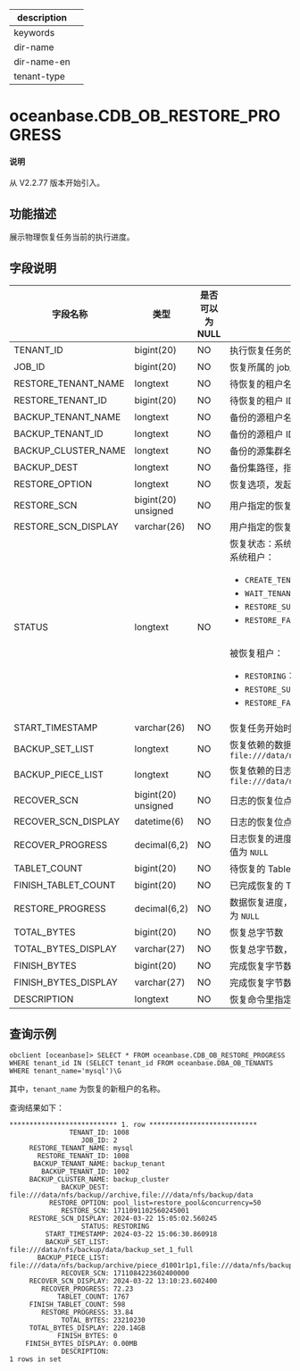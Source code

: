 |description||
|---|---|
|keywords||
|dir-name||
|dir-name-en||
|tenant-type||

# oceanbase.CDB_OB_RESTORE_PROGRESS

<main id="notice" type='explain'>
  <h4>说明</h4>
  <p>从 V2.2.77 版本开始引入。</p>
</main>


## 功能描述

展示物理恢复任务当前的执行进度。

## 字段说明

|           字段名称            |      类型       | 是否可以为 NULL |         描述         |
|---------------------------|---------------|------------|----------------|
| TENANT_ID                        | bigint(20)          |  NO   |执行恢复任务的租户 ID  |
| JOB_ID                           | bigint(20)          |  NO   |恢复所属的 job_id，对应一次恢复任务  |
| RESTORE_TENANT_NAME              | longtext            |  NO   |待恢复的租户名  |
| RESTORE_TENANT_ID                | bigint(20)          |  NO   |待恢复的租户 ID  |
| BACKUP_TENANT_NAME               | longtext            |  NO   |备份的源租户名  |
| BACKUP_TENANT_ID                 | longtext            |  NO   |备份的源租户 ID  |
| BACKUP_CLUSTER_NAME              | longtext            |  NO   |备份的源集群名  |
| BACKUP_DEST                      | longtext            |  NO   |备份集路径，指用户输入的数据备份路径与日志归档路径    |
| RESTORE_OPTION                   | longtext            |  NO   |恢复选项，发起恢复时，用户指定的 `restore_option`  |
| RESTORE_SCN                      | bigint(20) unsigned |  NO   |用户指定的恢复位点  |
| RESTORE_SCN_DISPLAY              | varchar(26)         |  NO   |用户指定的恢复位点的时间戳表示  |
| STATUS                           | longtext            |  NO   |恢复状态：系统租户的恢复任务与被恢复租户的恢复任务状态不一致。<br>系统租户：<ul><li>`CREATE_TENANT`：创建租户，此阶段系统租户创建被恢复租户 </li> <li>`WAIT_TENANT_RESTORE_FINISH`：等待被恢复租户恢复结束 </li> <li>`RESTORE_SUCCESS`：恢复租户成功 </li> <li>`RESTORE_FAIL`：恢复租户失败 </li></ul> <br>被恢复租户：<ul><li>`RESTORING`：租户数据恢复中 </li> <li>`RESTORE_SUCCESS`：恢复成功 </li> <li>`RESTORE_FAIL`：恢复失败 </li></ul> |
| START_TIMESTAMP                  | varchar(26)         |  NO   |恢复任务开始时间戳  |
| BACKUP_SET_LIST                  | longtext            |  NO   |恢复依赖的数据备份集路径列表，备份集间以 `,` 分隔，例如：`file:///data/nfs/backup/data/backup_set_1_full,file:///data/nfs/backup/data/backup_set_2_inc`  |
| BACKUP_PIECE_LIST                | longtext            |  NO   |恢复依赖的日志归档分片路径列表，分片间以 `,` 分隔，例如：`file:///data/nfs/backup/archive/piece_d1001r1p1,file:///data/nfs/backup/archive/piece_d1001r2p2`   |
| RECOVER_SCN                      | bigint(20) unsigned |  NO   | 日志的恢复位点。对于系统租户，该字段的值为 `NULL` |
| RECOVER_SCN_DISPLAY              | datetime(6)         |  NO   | 日志的恢复位点的时间戳表示。对于系统租户，该字段的值为 `NULL` |
| RECOVER_PROGRESS                 | decimal(6,2)        |  NO   | 日志恢复的进度，结果保留两位小数，例如：显示 `87.65` 表示当前进度为 87.65%。对于系统租户，该字段的值为 `NULL` |
| TABLET_COUNT                     | bigint(20)          |  NO   | 待恢复的 Tablet 总数。对于系统租户，该字段的值为 `NULL` |
| FINISH_TABLET_COUNT              | bigint(20)          |  NO   | 已完成恢复的 Tablet 总数。对于系统租户，该字段的值为 `NULL`  |
| RESTORE_PROGRESS                 | decimal(6,2)        |  NO   | 数据恢复进度，结果保留两位小数，例如：显示 `87.65` 表示当前进度为 87.65%。对于系统租户，该字段的值为 `NULL` |
| TOTAL_BYTES                      | bigint(20)          |  NO   |恢复总字节数  |
| TOTAL_BYTES_DISPLAY              | varchar(27)         |  NO   |恢复总字节数，以存储容量单位显示  |
| FINISH_BYTES                     | bigint(20)          |  NO   |完成恢复字节数  |
| FINISH_BYTES_DISPLAY             | varchar(27)         |  NO   |完成恢复字节数，以存储容量单位显示  |
| DESCRIPTION                      | longtext            |  NO   |恢复命令里指定的 `DESCRIPTION` 信息   |

## 查询示例

```shell
obclient [oceanbase]> SELECT * FROM oceanbase.CDB_OB_RESTORE_PROGRESS WHERE tenant_id IN (SELECT tenant_id FROM oceanbase.DBA_OB_TENANTS WHERE tenant_name='mysql')\G
```

其中，`tenant_name` 为恢复的新租户的名称。

查询结果如下：

```shell
*************************** 1. row ***************************
               TENANT_ID: 1008
                  JOB_ID: 2
     RESTORE_TENANT_NAME: mysql
       RESTORE_TENANT_ID: 1008
      BACKUP_TENANT_NAME: backup_tenant
        BACKUP_TENANT_ID: 1002
     BACKUP_CLUSTER_NAME: backup_cluster
             BACKUP_DEST: file:///data/nfs/backup//archive,file:///data/nfs/backup/data
          RESTORE_OPTION: pool_list=restore_pool&concurrency=50
             RESTORE_SCN: 1711091102560245001
     RESTORE_SCN_DISPLAY: 2024-03-22 15:05:02.560245
                  STATUS: RESTORING
         START_TIMESTAMP: 2024-03-22 15:06:30.860918
         BACKUP_SET_LIST: file:///data/nfs/backup/data/backup_set_1_full
       BACKUP_PIECE_LIST: file:///data/nfs/backup/archive/piece_d1001r1p1,file:///data/nfs/backup/archive/piece_d1001r2p2
             RECOVER_SCN: 1711084223602400000
     RECOVER_SCN_DISPLAY: 2024-03-22 13:10:23.602400
        RECOVER_PROGRESS: 72.23
            TABLET_COUNT: 1767
     FINISH_TABLET_COUNT: 598
        RESTORE_PROGRESS: 33.84
             TOTAL_BYTES: 23210230
     TOTAL_BYTES_DISPLAY: 220.14GB
            FINISH_BYTES: 0
    FINISH_BYTES_DISPLAY: 0.00MB
             DESCRIPTION:
1 rows in set
```
